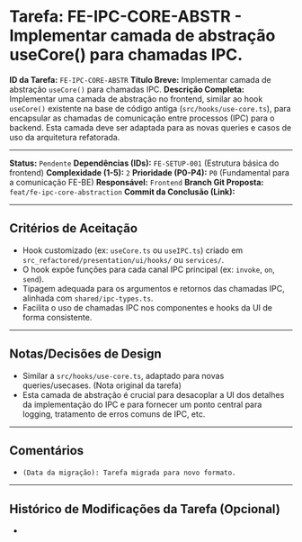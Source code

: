 # Tarefa: FE-IPC-CORE-ABSTR - Implementar camada de abstração useCore() para chamadas IPC.

**ID da Tarefa:** `FE-IPC-CORE-ABSTR`
**Título Breve:** Implementar camada de abstração `useCore()` para chamadas IPC.
**Descrição Completa:**
Implementar uma camada de abstração no frontend, similar ao hook `useCore()` existente na base de código antiga (`src/hooks/use-core.ts`), para encapsular as chamadas de comunicação entre processos (IPC) para o backend. Esta camada deve ser adaptada para as novas queries e casos de uso da arquitetura refatorada.

---

**Status:** `Pendente`
**Dependências (IDs):** `FE-SETUP-001` (Estrutura básica do frontend)
**Complexidade (1-5):** `2`
**Prioridade (P0-P4):** `P0` (Fundamental para a comunicação FE-BE)
**Responsável:** `Frontend`
**Branch Git Proposta:** `feat/fe-ipc-core-abstraction`
**Commit da Conclusão (Link):**

---

## Critérios de Aceitação
- Hook customizado (ex: `useCore.ts` ou `useIPC.ts`) criado em `src_refactored/presentation/ui/hooks/` ou `services/`.
- O hook expõe funções para cada canal IPC principal (ex: `invoke`, `on`, `send`).
- Tipagem adequada para os argumentos e retornos das chamadas IPC, alinhada com `shared/ipc-types.ts`.
- Facilita o uso de chamadas IPC nos componentes e hooks da UI de forma consistente.

---

## Notas/Decisões de Design
- Similar a `src/hooks/use-core.ts`, adaptado para novas queries/usecases. (Nota original da tarefa)
- Esta camada de abstração é crucial para desacoplar a UI dos detalhes da implementação do IPC e para fornecer um ponto central para logging, tratamento de erros comuns de IPC, etc.

---

## Comentários
- `(Data da migração): Tarefa migrada para novo formato.`

---

## Histórico de Modificações da Tarefa (Opcional)
-
